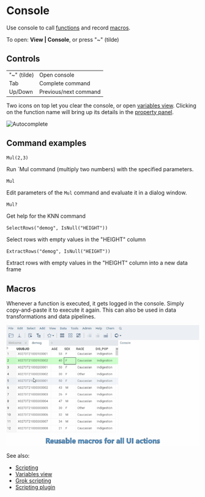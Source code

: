 <!-- TITLE: Console -->
<!-- SUBTITLE: -->

# Console

Use console to call [functions](functions/function.md) 
and record [macros](functions/function.md#macros).

To open: **View | Console**, or press "~" (tilde)

## Controls

|             |              |
|-------------|--------------|
| "~" (tilde) | Open console |
| Tab         | Complete command |
| Up/Down     | Previous/next command |

Two icons on top let you clear the console, or open [variables view](variables-view.md).
Clicking on the function name will bring up its details in the [property panel](property-panel.md).

![Autocomplete](../uploads/gifs/console-autocomplete.gif "Console autocomplete")

## Command examples

```
Mul(2,3)
```
Run `Mul command (multiply two numbers) with the specified parameters.

```
Mul
```
Edit parameters of the `Mul` command and evaluate it in a dialog window.

```
Mul?
```
Get help for the KNN command

```
SelectRows("demog", IsNull("HEIGHT"))
```
Select rows with empty values in the "HEIGHT" column

```
ExtractRows("demog", IsNull("HEIGHT"))
```
Extract rows with empty values in the "HEIGHT" column into a new data frame

## Macros

Whenever a function is executed, it gets logged in the console. Simply copy-and-paste it to execute it again. This can also be used in data transformations and data pipelines.

![](console-macros.gif "Console macros")
 

See also:

  * [Scripting](../develop/scripting.md)
  * [Variables view](variables-view.md)
  * [Grok scripting](grok-script.md)
  * [Scripting plugin](../develop/scripting.md)
